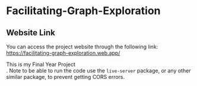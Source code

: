 # Facilitating-Graph-Exploration

## Website Link
You can access the project website through the following link: https://facilitating-graph-exploration.web.app/

This is my Final Year Project <br />
. Note to be able to run the code use the ```live-server``` package, or any other similar package, to prevent getting CORS errors.
